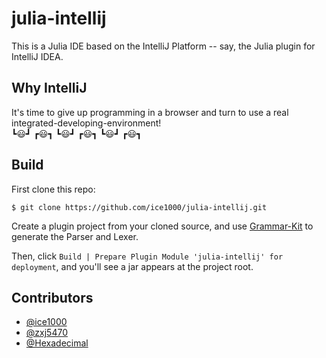 # julia-intellij

<!-- badges -->

This is a Julia IDE based on the IntelliJ Platform -- say, the Julia plugin for IntelliJ IDEA.

## Why IntelliJ

It's time to give up programming in a browser and turn to use a real integrated-developing-environment!<br/>
┗:smiley:┛ ┏:smiley:┓ ┗:smiley:┛ ┏:smiley:┓ ┗:smiley:┛ ┏:smiley:┓

## Build

First clone this repo:

```shell
$ git clone https://github.com/ice1000/julia-intellij.git
```

Create a plugin project from your cloned source, and use [Grammar-Kit](https://github.com/JetBrains/Grammar-Kit)
to generate the Parser and Lexer.

Then, click `Build | Prepare Plugin Module 'julia-intellij' for deployment`, and you'll see a jar
appears at the project root.

## Contributors

+ [@ice1000](https://github.com/ice1000)
+ [@zxj5470](https://github.com/zxj5470)
+ [@Hexadecimal](https://github.com/Hexadecimaaal)
